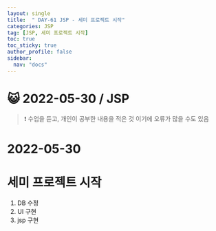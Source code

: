 ```yaml
---
layout: single
title:  " DAY-61 JSP - 세미 프로젝트 시작"
categories: JSP
tag: [JSP, 세미 프로젝트 시작]
toc: true
toc_sticky: true
author_profile: false
sidebar:
  nav: "docs"
---
```




# 😺 2022-05-30 / JSP

<!--Quote-->
> ❗ 수업을 듣고, 개인이 공부한 내용을 적은 것 이기에 오류가 많을 수도 있음


# 2022-05-30

# 세미 프로젝트 시작

1. DB 수정
2. UI 구현
3. jsp 구현